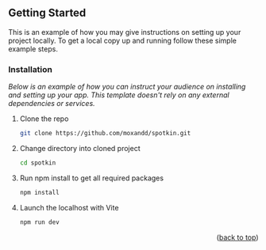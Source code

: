 <!-- GETTING STARTED -->
## Getting Started

This is an example of how you may give instructions on setting up your project locally.
To get a local copy up and running follow these simple example steps.

### Installation

_Below is an example of how you can instruct your audience on installing and setting up your app. This template doesn't rely on any external dependencies or services._

1. Clone the repo
   ```sh
   git clone https://github.com/moxandd/spotkin.git
   ```
2. Change directory into cloned project
   ```sh
   cd spotkin
   ```
3. Run npm install to get all required packages
   ```sh
   npm install
   ```
4. Launch the localhost with Vite
   ```sh
   npm run dev
   ```


<p align="right">(<a href="#readme-top">back to top</a>)</p>
